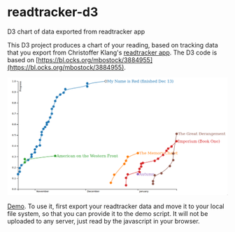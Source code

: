 # readtracker-d3
D3 chart of data exported from readtracker app 

This D3 project produces a chart of your reading, based on tracking data that you export from Christoffer Klang's [readtracker app](https://play.google.com/store/apps/details?id=com.readtracker&hl=en). 
The D3 code is based on [https://bl.ocks.org/mbostock/3884955](https://bl.ocks.org/mbostock/3884955).

![Sample chart](readtracker-sample.png "Sample chart")

[Demo](https://rawgit.com/pbinkley/readtracker-d3/master/index.html). To use it, first export your readtracker data and move it to your local file system, so that you can provide it to the demo script. It will not be uploaded to any server, just read by the javascript in your browser.
